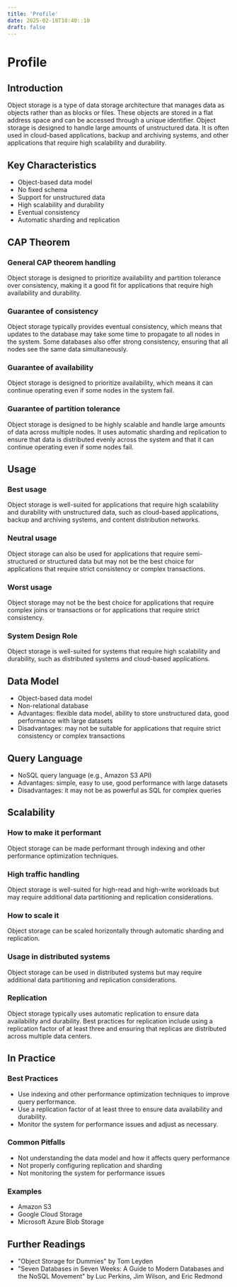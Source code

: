 ```yaml
---
title: 'Profile'
date: 2025-02-18T18:40::10
draft: false
---
```


# Profile

## **Introduction**

Object storage is a type of data storage architecture that manages data as objects rather than as blocks or files. These objects are stored in a flat address space and can be accessed through a unique identifier. Object storage is designed to handle large amounts of unstructured data. It is often used in cloud-based applications, backup and archiving systems, and other applications that require high scalability and durability.

## **Key Characteristics**

- Object-based data model
- No fixed schema
- Support for unstructured data
- High scalability and durability
- Eventual consistency
- Automatic sharding and replication

## **CAP Theorem**

### **General CAP theorem handling**

Object storage is designed to prioritize availability and partition tolerance over consistency, making it a good fit for applications that require high availability and durability.

### **Guarantee of consistency**

Object storage typically provides eventual consistency, which means that updates to the database may take some time to propagate to all nodes in the system. Some databases also offer strong consistency, ensuring that all nodes see the same data simultaneously.

### **Guarantee of availability**

Object storage is designed to prioritize availability, which means it can continue operating even if some nodes in the system fail.

### **Guarantee of partition tolerance**

Object storage is designed to be highly scalable and handle large amounts of data across multiple nodes. It uses automatic sharding and replication to ensure that data is distributed evenly across the system and that it can continue operating even if some nodes fail.

## **Usage**

### **Best usage**

Object storage is well-suited for applications that require high scalability and durability with unstructured data, such as cloud-based applications, backup and archiving systems, and content distribution networks.

### **Neutral usage**

Object storage can also be used for applications that require semi-structured or structured data but may not be the best choice for applications that require strict consistency or complex transactions.

### **Worst usage**

Object storage may not be the best choice for applications that require complex joins or transactions or for applications that require strict consistency.

### **System Design Role**

Object storage is well-suited for systems that require high scalability and durability, such as distributed systems and cloud-based applications.

## **Data Model**

- Object-based data model
- Non-relational database
- Advantages: flexible data model, ability to store unstructured data, good performance with large datasets
- Disadvantages: may not be suitable for applications that require strict consistency or complex transactions

## **Query Language**

- NoSQL query language (e.g., Amazon S3 API)
- Advantages: simple, easy to use, good performance with large datasets
- Disadvantages: it may not be as powerful as SQL for complex queries

## **Scalability**

### **How to make it performant**

Object storage can be made performant through indexing and other performance optimization techniques.

### **High traffic handling**

Object storage is well-suited for high-read and high-write workloads but may require additional data partitioning and replication considerations.

### **How to scale it**

Object storage can be scaled horizontally through automatic sharding and replication.

### **Usage in distributed systems**

Object storage can be used in distributed systems but may require additional data partitioning and replication considerations.

### Replication

Object storage typically uses automatic replication to ensure data availability and durability. Best practices for replication include using a replication factor of at least three and ensuring that replicas are distributed across multiple data centers.

## In Practice

### Best Practices

- Use indexing and other performance optimization techniques to improve query performance.
- Use a replication factor of at least three to ensure data availability and durability.
- Monitor the system for performance issues and adjust as necessary.

### Common Pitfalls

- Not understanding the data model and how it affects query performance
- Not properly configuring replication and sharding
- Not monitoring the system for performance issues

### Examples

- Amazon S3
- Google Cloud Storage
- Microsoft Azure Blob Storage

## Further Readings

- "Object Storage for Dummies" by Tom Leyden
- "Seven Databases in Seven Weeks: A Guide to Modern Databases and the NoSQL Movement" by Luc Perkins, Jim Wilson, and Eric Redmond
